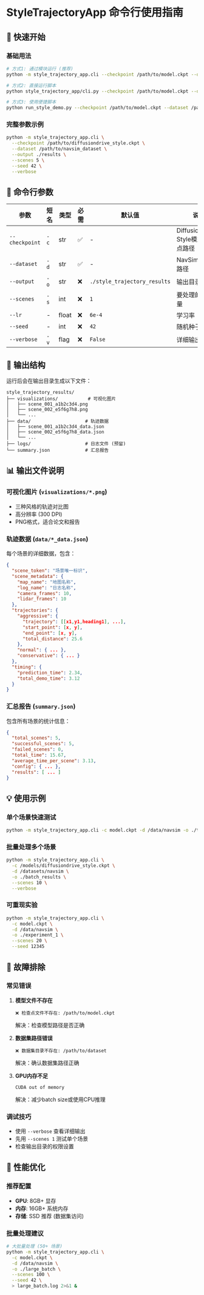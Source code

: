 # StyleTrajectoryApp 命令行使用指南

## 🚀 快速开始

### 基础用法
```bash
# 方式1: 通过模块运行 (推荐)
python -m style_trajectory_app.cli --checkpoint /path/to/model.ckpt --dataset /path/to/dataset

# 方式2: 直接运行脚本
python style_trajectory_app/cli.py --checkpoint /path/to/model.ckpt --dataset /path/to/dataset

# 方式3: 使用便捷脚本
python run_style_demo.py --checkpoint /path/to/model.ckpt --dataset /path/to/dataset
```

### 完整参数示例
```bash
python -m style_trajectory_app.cli \
  --checkpoint /path/to/diffusiondrive_style.ckpt \
  --dataset /path/to/navsim_dataset \
  --output ./results \
  --scenes 5 \
  --seed 42 \
  --verbose
```

## 📝 命令行参数

| 参数 | 短名 | 类型 | 必需 | 默认值 | 说明 |
|------|------|------|------|--------|------|
| `--checkpoint` | `-c` | str | ✅ | - | DiffusionDrive-Style模型检查点路径 |
| `--dataset` | `-d` | str | ✅ | - | NavSim数据集路径 |
| `--output` | `-o` | str | ❌ | `./style_trajectory_results` | 输出目录 |
| `--scenes` | `-s` | int | ❌ | `1` | 要处理的场景数量 |
| `--lr` | - | float | ❌ | `6e-4` | 学习率 |
| `--seed` | - | int | ❌ | `42` | 随机种子 |
| `--verbose` | `-v` | flag | ❌ | `False` | 详细输出模式 |

## 📁 输出结构

运行后会在输出目录生成以下文件：

```
style_trajectory_results/
├── visualizations/           # 可视化图片
│   ├── scene_001_a1b2c3d4.png
│   ├── scene_002_e5f6g7h8.png
│   └── ...
├── data/                    # 轨迹数据
│   ├── scene_001_a1b2c3d4_data.json
│   ├── scene_002_e5f6g7h8_data.json
│   └── ...
├── logs/                    # 日志文件 (预留)
└── summary.json             # 汇总报告
```

## 📊 输出文件说明

### 可视化图片 (`visualizations/*.png`)
- 三种风格的轨迹对比图
- 高分辨率 (300 DPI)
- PNG格式，适合论文和报告

### 轨迹数据 (`data/*_data.json`)
每个场景的详细数据，包含：
```json
{
  "scene_token": "场景唯一标识",
  "scene_metadata": {
    "map_name": "地图名称",
    "log_name": "日志名称",
    "camera_frames": 10,
    "lidar_frames": 10
  },
  "trajectories": {
    "aggressive": {
      "trajectory": [[x1,y1,heading1], ...],
      "start_point": [x, y],
      "end_point": [x, y],
      "total_distance": 25.6
    },
    "normal": { ... },
    "conservative": { ... }
  },
  "timing": {
    "prediction_time": 2.34,
    "total_demo_time": 3.12
  }
}
```

### 汇总报告 (`summary.json`)
包含所有场景的统计信息：
```json
{
  "total_scenes": 5,
  "successful_scenes": 5,
  "failed_scenes": 0,
  "total_time": 15.67,
  "average_time_per_scene": 3.13,
  "config": { ... },
  "results": [ ... ]
}
```

## 💡 使用示例

### 单个场景快速测试
```bash
python -m style_trajectory_app.cli -c model.ckpt -d /data/navsim -o ./test_run
```

### 批量处理多个场景
```bash
python -m style_trajectory_app.cli \
  -c /models/diffusiondrive_style.ckpt \
  -d /datasets/navsim \
  -o ./batch_results \
  --scenes 10 \
  --verbose
```

### 可重现实验
```bash
python -m style_trajectory_app.cli \
  -c model.ckpt \
  -d /data/navsim \
  -o ./experiment_1 \
  --scenes 20 \
  --seed 12345
```

## 🔧 故障排除

### 常见错误
1. **模型文件不存在**
   ```
   ❌ 检查点文件不存在: /path/to/model.ckpt
   ```
   解决：检查模型路径是否正确

2. **数据集路径错误**
   ```
   ❌ 数据集目录不存在: /path/to/dataset
   ```
   解决：确认数据集路径正确

3. **GPU内存不足**
   ```
   CUDA out of memory
   ```
   解决：减少batch size或使用CPU推理

### 调试技巧
- 使用 `--verbose` 查看详细输出
- 先用 `--scenes 1` 测试单个场景
- 检查输出目录的权限设置

## 🎯 性能优化

### 推荐配置
- **GPU**: 8GB+ 显存
- **内存**: 16GB+ 系统内存  
- **存储**: SSD 推荐 (数据集访问)

### 批量处理建议
```bash
# 大批量处理 (50+ 场景)
python -m style_trajectory_app.cli \
  -c model.ckpt \
  -d /data/navsim \
  -o ./large_batch \
  --scenes 100 \
  --seed 42 \
  > large_batch.log 2>&1 &
```